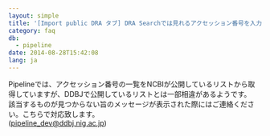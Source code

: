 ```yaml
---
layout: simple
title: '[Import public DRA タブ] DRA Searchでは見れるアクセッション番号を入力しても、見つかりませんと言われます。'
category: faq
db:
  - pipeline
date: 2014-08-28T15:42:08
lang: ja
---
```


Pipelineでは、アクセッション番号の一覧をNCBIが公開しているリストから取得していますが、DDBJで公開しているリストとは一部相違があるようです。<br>該当するものが見つからない旨のメッセージが表示された際にはご連絡ください。こちらで対応致します。<br>(pipeline_dev@ddbj.nig.ac.jp)
